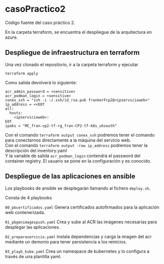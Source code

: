 # casoPractico2
Código fuente del caso práctico 2.

En la carpeta terraform, se encuentra el despliegue de la arquitectura en azure.

## Despliegue de infraestructura en terraform
Una vez clonado el repositorio, ir a la carpeta terraform y ejecutar

`terraform apply`

Como salida devolverá lo siguiente:
```
acr_admin_password = <sensitive>
acr_podman_login = <sensitive>
conex_ssh = "ssh -i ~/.ssh/id_rsa.pub frankerFcp2@<ipservicioweb>"
ip_address = <<EOT
all:
  hosts:
    <ipservicioweb>:
EOT
ipaks = "MC_fran-cp2-tf-rg_fran-CP2-tf-k8s_uksouth"
```
Con el comando `terraform output conex_ssh` podremos tener el comando para conectarnos directamente a la máquina del servicio web.<br>
Con el comando `terraform output -raw ip_address` podremos tener la descripción del inventory.yaml<br>
Y la variable de salida `acr_podman_login` contendrá el password del container registry.
El usuario se pone en la configuración y es conocido.

## Despliegue de las aplicaciones en ansible
Los playbooks de ansible se desplegarán llamando al fichero `deploy.sh`.


Consta de 4 playbooks 

`00_pbcertificados.yaml` Genera certificados autofirmados para la aplicación web contenerizada.

`01_pbgenimagespush.yaml` Crea y sube al ACR las imágenes necesarias para desplegar las aplicaciones.

`02_preparaservicio.yaml` instala dependencias y carga la imagen del acr mediante un demonio para tener persistencia a los reinicios.

`03_playb_kube.yaml` Crea un namespace de kubernetes y lo configura a través de una plantilla yaml.


